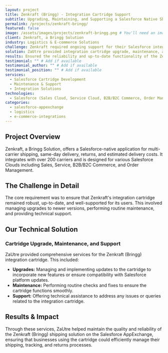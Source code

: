 ```yaml
---
layout: project
title: Zenkraft (Bringg) - Integration Cartridge Support
subtitle: Upgrading, Maintaining, and Supporting a Salesforce Native Shipping Solution
permalink: /projects/zenkraft-bringg/
featured: false
image: /assets/images/projects/zenkraft-bringg.png # You'll need an image
client: Zenkraft, a Bringg Solution
industry: Logistics & E-commerce Solutions
challenge: Zenkraft required ongoing support for their Salesforce integration cartridge, including upgrades and maintenance, to ensure its continued functionality and compatibility for users.
solution: ZaUtre provided integration cartridge upgrade, maintenance, and support for Zenkraft's multi-carrier shipping, same-day delivery, and returns solution on Salesforce.
results: Ensured the reliability and up-to-date functionality of the Zenkraft (Bringg) integration cartridge for Salesforce users.
testimonial: "" # Add if available
testimonial_author: "" # Add if available
testimonial_position: "" # Add if available
services:
  - Salesforce Cartridge Development
  - Maintenance & Support
  - Integration Solutions
technologies:
  - Salesforce (Sales Cloud, Service Cloud, B2B/B2C Commerce, Order Management)
categories:
  - salesforce-appexchange
  - logistics
  - e-commerce-integrations
---
```


## Project Overview

Zenkraft, a Bringg Solution, offers a Salesforce-native application for multi-carrier shipping, same-day delivery, returns, and estimated delivery costs. It integrates with over 200 carriers and is designed for various Salesforce Clouds including Sales, Service, B2B/B2C Commerce, and Order Management.

## The Challenge in Detail

The core requirement was to ensure that Zenkraft's integration cartridge remained robust, up-to-date, and well-supported for its users. This involved managing upgrades to newer versions, performing routine maintenance, and providing technical support.

## Our Technical Solution

### Cartridge Upgrade, Maintenance, and Support

ZaUtre provided comprehensive services for the Zenkraft (Bringg) integration cartridge. This included:
- **Upgrades:** Managing and implementing updates to the cartridge to incorporate new features or ensure compatibility with Salesforce platform updates.
- **Maintenance:** Performing routine checks and fixes to ensure the cartridge functions smoothly.
- **Support:** Offering technical assistance to address any issues or queries related to the integration cartridge.

## Results & Impact

Through these services, ZaUtre helped maintain the quality and reliability of the Zenkraft (Bringg) shipping solution on the Salesforce AppExchange, ensuring that businesses using the cartridge could efficiently manage their shipping, tracking, and returns processes.